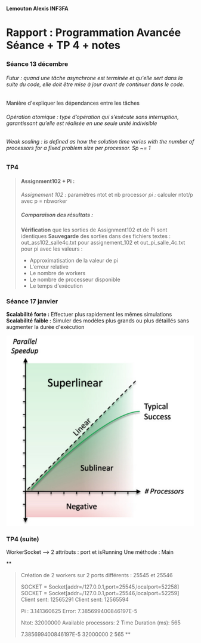 #### Lemouton Alexis INF3FA

# Rapport : Programmation Avancée Séance + TP 4 + notes


### Séance 13 décembre

###### Futur : quand une tâche asynchrone est terminée et qu'elle sert dans la suite du code, elle doit être mise à jour avant de continuer dans le code.
Manière d'expliquer les dépendances entre les tâches

###### Opération atomique : type d’opération qui s’exécute sans interruption, garantissant qu’elle est réalisée en une seule unité indivisible

###### Weak scaling : is defined as how the solution time varies with the number of processors for a fixed problem size per processor. Sp ~= 1

### TP4
> #### Assignment102 + Pi :
>
> _Assignement 102 :_ paramètres ntot et nb processor
> _pi :_ calculer ntot/p avec p = nbworker
>
> ##### Comparaison des résultats :
>
> **Vérification** que les sorties de Assignment102 et de Pi sont identiques
> **Sauvegarde** des sorties dans des fichiers textes : out_ass102_salle4c.txt pour assignement_102 et out_pi_salle_4c.txt pour pi
> avec les valeurs : 
> - Approximatisation de la valeur de pi
> - L'erreur relative
> - Le nombre de workers
> - Le nombre de processeur disponible
> - Le temps d'exécution


### Séance 17 janvier
**Scalabilité forte :** Effectuer plus rapidement les mêmes simulations
**Scalabilité faible :** Simuler des modèles plus grands ou plus détaillés sans augmenter la durée d'exécution

![Schéma scalabilité](scalabilite.png)

### TP4 (suite)

WorkerSocket --> 2 attributs : port et isRunning
Une méthode : Main

**
> Création de 2 workers sur 2 ports différents : 25545 et 25546
> 
> SOCKET = Socket[addr=/127.0.0.1,port=25545,localport=52258]
> SOCKET = Socket[addr=/127.0.0.1,port=25546,localport=52259]
> Client sent: 12565291
> Client sent: 12565594
> 
> Pi : 3.141360625
> Error: 7.385699400846197E-5
> 
> Ntot: 32000000
> Available processors: 2
> Time Duration (ms): 565
> 
> 7.385699400846197E-5 32000000 2 565
**